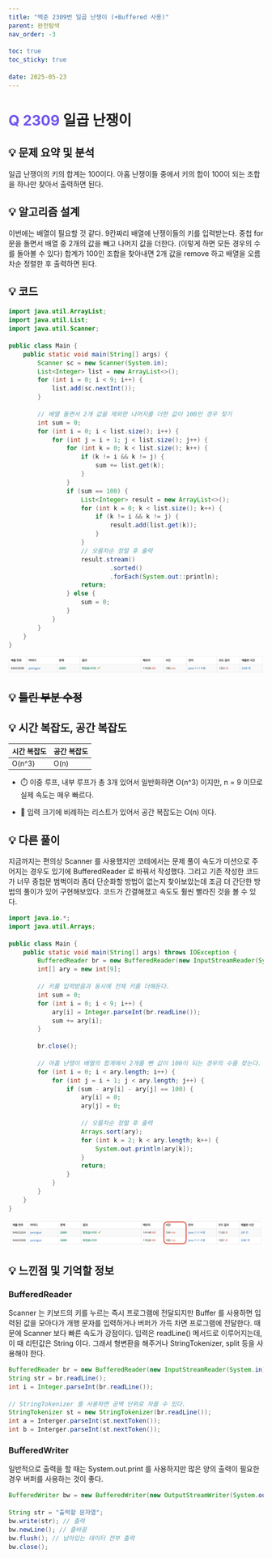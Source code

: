 ```yaml
---
title: "백준 2309번 일곱 난쟁이 (+Buffered 사용)"
parent: 완전탐색
nav_order: -3

toc: true
toc_sticky: true

date: 2025-05-23
---
```


# <span style="color: #7153ED; font-weight: bold;">Q 2309 </span> 일곱 난쟁이

## 💡 문제 요약 및 분석

일곱 난쟁이의 키의 합계는 100이다. 아홉 난쟁이들 중에서 키의 합이 100이 되는 조합을 하나만 찾아서 출력하면 된다.

## 💡 알고리즘 설계

이번에는 배열이 필요할 것 같다. 9칸짜리 배열에 난쟁이들의 키를 입력받는다. 중첩 for문을 돌면서 배열 중 2개의 값을 빼고 나머지 값을 더한다. (이렇게 하면 모든 경우의 수를 돌아볼 수 있다) 합계가 100인 조합을 찾아내면 2개 값을 remove 하고 배열을 오름차순 정렬한 후 출력하면 된다.

## 💡 코드

``` java
import java.util.ArrayList;
import java.util.List;
import java.util.Scanner;

public class Main {
    public static void main(String[] args) {
        Scanner sc = new Scanner(System.in);
        List<Integer> list = new ArrayList<>();
        for (int i = 0; i < 9; i++) {
            list.add(sc.nextInt());
        }

        // 배열 돌면서 2개 값을 제외한 나머지를 더한 값이 100인 경우 찾기
        int sum = 0;
        for (int i = 0; i < list.size(); i++) {
            for (int j = i + 1; j < list.size(); j++) {
                for (int k = 0; k < list.size(); k++) {
                    if (k != i && k != j) {
                        sum += list.get(k);
                    }
                }
                if (sum == 100) {
                    List<Integer> result = new ArrayList<>();
                    for (int k = 0; k < list.size(); k++) {
                        if (k != i && k != j) {
                            result.add(list.get(k));
                        }
                    }
                    // 오름차순 정렬 후 출력
                    result.stream()
                            .sorted()
                            .forEach(System.out::println);
                    return;
                } else {
                    sum = 0;
                }
            }
        }
    }
}
```

<img src="/assets/images/pages/algorithms/brute force/스크린샷 2025-05-23 오전 10.39.25.png">

## 💡 <del>틀린 부분 수정</del>

## 💡 시간 복잡도, 공간 복잡도

| 시간 복잡도 | 공간 복잡도 |
|---|---|
| O(n^3) | O(n) |

- ⏱️ 이중 루프, 내부 루프가 총 3개 있어서 일반화하면 O(n^3) 이지만, n = 9 이므로 실제 속도는 매우 빠르다.

- 🧠 입력 크기에 비례하는 리스트가 있어서 공간 복잡도는 O(n) 이다.

## 💡 다른 풀이

지금까지는 편의상 Scanner 를 사용했지만 코테에서는 문제 풀이 속도가 미션으로 주어지는 경우도 있기에 BufferedReader 로 바꿔서 작성했다. 그리고 기존 작성한 코드가 너무 중첩문 범벅이라 좀더 단순화할 방법이 없는지 찾아보았는데 조금 더 간단한 방법의 풀이가 있어 구현해보았다. 코드가 간결해졌고 속도도 훨씬 빨라진 것을 볼 수 있다.

``` java
import java.io.*;
import java.util.Arrays;

public class Main {
    public static void main(String[] args) throws IOException {
        BufferedReader br = new BufferedReader(new InputStreamReader(System.in));
        int[] ary = new int[9];

        // 키를 입력받음과 동시에 전체 키를 더해둔다.
        int sum = 0;
        for (int i = 0; i < 9; i++) {
            ary[i] = Integer.parseInt(br.readLine());
            sum += ary[i];
        }

        br.close();

        // 아홉 난쟁이 배열의 합계에서 2개를 뺀 값이 100이 되는 경우의 수를 찾는다.
        for (int i = 0; i < ary.length; i++) {
            for (int j = i + 1; j < ary.length; j++) {
                if (sum - ary[i] - ary[j] == 100) {
                    ary[i] = 0;
                    ary[j] = 0;

                    // 오름차순 정렬 후 출력
                    Arrays.sort(ary);
                    for (int k = 2; k < ary.length; k++) {
                        System.out.println(ary[k]);
                    }
                    return;
                }
            }
        }
    }
}
```

<img src="/assets/images/pages/algorithms/brute force/스크린샷 2025-05-23 오전 11.19.38.png">

## 💡 느낀점 및 기억할 정보

### BufferedReader

Scanner 는 키보드의 키를 누르는 즉시 프로그램에 전달되지만 Buffer 를 사용하면 입력된 값을 모아다가 개행 문자를 입력하거나 버퍼가 가득 차면 프로그램에 전달한다. 때문에 Scanner 보다 빠른 속도가 강점이다. 입력은 readLine() 메서드로 이루어지는데, 이 때 리턴값은 String 이다. 그래서 형변환을 해주거나 StringTokenizer, split 등을 사용해야 한다.

``` java
BufferedReader br = new BufferedReader(new InputStreamReader(System.in));
String str = br.readLine();
int i = Integer.parseInt(br.readLine());

// StringTokenizer 를 사용하면 공백 단위로 자를 수 있다.
StringTokenizer st = new StringTokenizer(br.readLine());
int a = Interger.parseInt(st.nextToken());
int b = Interger.parseInt(st.nextToken()); 
```

### BufferedWriter

일반적으로 출력을 할 때는 System.out.print 를 사용하지만 많은 양의 출력이 필요한 경우 버퍼를 사용하는 것이 좋다.

``` java
BufferedWriter bw = new BufferedWriter(new OutputStreamWriter(System.out));

String str = "출력할 문자열";
bw.write(str); // 출력
bw.newLine(); // 줄바꿈
bw.flush(); // 남아있는 데이터 전부 출력
bw.close();
```